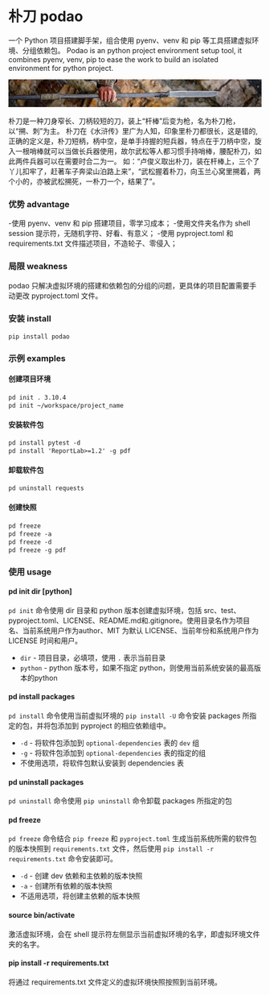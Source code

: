 # 朴刀 podao
一个 Python 项目搭建脚手架，组合使用 pyenv、venv 和 pip 等工具搭建虚拟环境、分组依赖包。
Podao is an python project environment setup tool, it combines pyenv, venv, pip to ease the work to build an isolated environment for python project.



![朴刀](https://github.com/imlzg/image/blob/6c2dcdd72ddbfb4174733e8dae6f3043e472788f/podao.jpg)


朴刀是一种刀身窄长、刀柄较短的刀，装上“杆棒”后变为枪，名为朴刀枪，以“搠、刺”为主。
朴刀在《水浒传》里广为人知，印象里朴刀都很长，这是错的,正确的定义是，朴刀短柄，柄中空，是单手持握的短兵器，特点在于刀柄中空，旋入一根哨棒就可以当做长兵器使用，故尔武松等人都习惯手持哨棒，腰配朴刀，如此两件兵器可以在需要时合二为一。
如：“卢俊义取出朴刀，装在杆棒上，三个了丫儿扣牢了，赶著车子奔梁山泊路上来”，“武松握着朴刀，向玉兰心窝里搠着，两个小的，亦被武松搠死，一朴刀一个，结果了”。



### 优势 advantage
-使用 pyenv、venv 和 pip 搭建项目，零学习成本；
-使用文件夹名作为 shell session 提示符，无随机字符、好看、有意义；
-使用 pyproject.toml 和 requirements.txt 文件描述项目，不造轮子、零侵入；



### 局限 weakness
podao 只解决虚拟环境的搭建和依赖包的分组的问题，更具体的项目配置需要手动更改 pyproject.toml 文件。



### 安装 install
```shell
pip install podao
```



### 示例 examples

#### 创建项目环境
```shell
pd init . 3.10.4
pd init ~/workspace/project_name 
```

#### 安装软件包
```shell
pd install pytest -d
pd install 'ReportLab>=1.2' -g pdf
```

#### 卸载软件包
```shell
pd uninstall requests
```

#### 创建快照
```shell
pd freeze
pd freeze -a
pd freeze -d
pd freeze -g pdf

```



### 使用 usage
#### pd init dir [python]
`pd init` 命令使用 dir 目录和 python 版本创建虚拟环境，包括 src、test、pyproject.toml、LICENSE、README.md和.gitignore。使用目录名作为项目名、当前系统用户作为author、MIT 为默认 LICENSE、当前年份和系统用户作为 LICENSE 时间和用户。
- `dir` - 项目目录，必填项，使用 `.` 表示当前目录
- `python` - python 版本号，如果不指定 python，则使用当前系统安装的最高版本的python



#### pd install packages
`pd install` 命令使用当前虚拟环境的 `pip install -U` 命令安装 packages 所指定的包，并将包添加到 pyproject 的相应依赖组中。
- `-d` - 将软件包添加到 `optional-dependencies` 表的 `dev` 组
- `-g` - 将软件包添加到 `optional-dependencies` 表的指定的组
- 不使用选项，将软件包默认安装到 dependencies 表



#### pd uninstall packages
`pd uninstall` 命令使用 `pip uninstall` 命令卸载 packages 所指定的包



#### pd freeze
`pd freeze` 命令结合 `pip freeze` 和 `pyproject.toml` 生成当前系统所需的软件包的版本快照到 `requirements.txt` 文件，然后使用 `pip install -r requirements.txt` 命令安装即可。
- `-d` - 创建 dev 依赖和主依赖的版本快照
- `-a` - 创建所有依赖的版本快照
- 不适用选项，将创建主依赖的版本快照



#### source bin/activate
激活虚拟环境，会在 shell 提示符左侧显示当前虚拟环境的名字，即虚拟环境文件夹的名字。



#### pip install -r requirements.txt
将通过 requirements.txt 文件定义的虚拟环境快照按照到当前环境。
